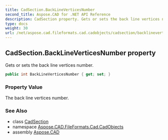```yaml
---
title: CadSection.BackLineVerticesNumber
second_title: Aspose.CAD for .NET API Reference
description: CadSection property. Gets or sets the back line vertices number
type: docs
weight: 30
url: /net/aspose.cad.fileformats.cad.cadobjects/cadsection/backlineverticesnumber/
---
```

## CadSection.BackLineVerticesNumber property

Gets or sets the back line vertices number.

```csharp
public int BackLineVerticesNumber { get; set; }
```

### Property Value

The back line vertices number.

### See Also

* class [CadSection](../)
* namespace [Aspose.CAD.FileFormats.Cad.CadObjects](../../cadsection/)
* assembly [Aspose.CAD](../../../)


